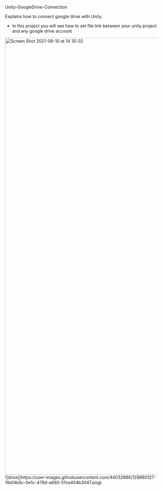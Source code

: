 Unity-GoogleDrive-Connection

Explains how to connect google drive with Unity.

* In this project you will see how to set file link between your unity project and any google drive account

<img width="1438" alt="Screen Shot 2021-08-10 at 14 30 02" src="https://user-images.githubusercontent.com/44032886/128860200-7add5768-fa65-4ea3-a535-7e33d479c53e.png">
![drive](https://user-images.githubusercontent.com/44032886/128860127-19a14b5c-0e1c-478d-a693-51ce404b3047.png)
